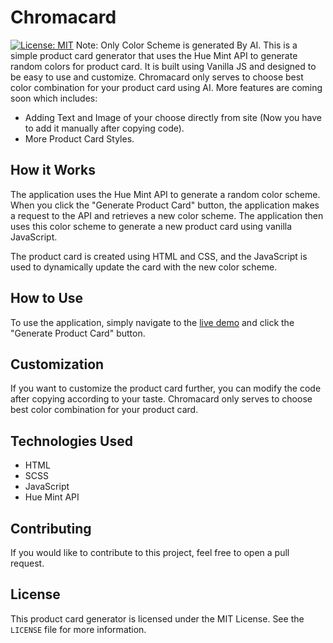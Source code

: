 # Chromacard
[![License: MIT](https://img.shields.io/badge/License-MIT-yellow.svg)](https://opensource.org/licenses/MIT)
Note: Only Color Scheme is generated By AI.
This is a simple product card generator that uses the Hue Mint API to generate random colors for product card. It is built using Vanilla JS and designed to be easy to use and customize.
Chromacard only serves to choose best color combination for your product card using AI.
More features are coming soon which includes:
- Adding Text and Image of your choose directly from site (Now you have to add it manually after copying code).
- More Product Card Styles.

## How it Works

The application uses the Hue Mint API to generate a random color scheme. When you click the "Generate Product Card" button, the application makes a request to the API and retrieves a new color scheme. The application then uses this color scheme to generate a new product card using vanilla JavaScript.

The product card is created using HTML and CSS, and the JavaScript is used to dynamically update the card with the new color scheme.

## How to Use

To use the application, simply navigate to the [live demo](https://ajmalrazzaq07.github.io/Chromacard/) and click the "Generate Product Card" button.

## Customization

If you want to customize the product card further, you can modify the code after copying according to your taste. 
Chromacard only serves to choose best color combination for your product card.

## Technologies Used

- HTML
- SCSS
- JavaScript
- Hue Mint API

## Contributing

If you would like to contribute to this project, feel free to open a pull request. 

## License

This product card generator is licensed under the MIT License. See the `LICENSE` file for more information.
